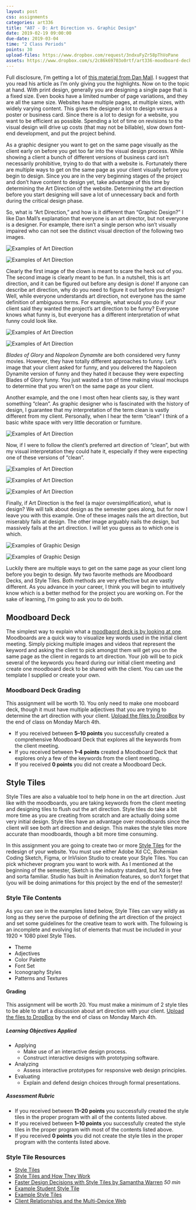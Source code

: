 ```yaml
---
layout: post
css: assignments
categories: art336
title: "A07 - D: Art Direction vs. Graphic Design"
date: 2019-02-19 09:00:00
due-date: 2019-03-04
time: "2 Class Periods"
points: 30
upload-files: https://www.dropbox.com/request/3ndxuFyZr58pThVoPane
assets: https://www.dropbox.com/s/2c86k69703o0rtf/art336-moodboard-deck-templates.zip?dl=0
---
```


Full disclosure, I&rsquo;m getting a lot of [this material from Dan Mall](https://alistapart.com/article/art-direction-and-design). I suggest that you read his article as I&rsquo;m only giving you the highlights. Now on to the topic at hand. With print design, generally you are designing a single page that is a fixed size. Even books have a limited number of page variations, and they are all the same size. Websites have multiple pages, at multiple sizes, with widely varying content. This gives the designer a lot to design versus a poster or business card. Since there is a lot to design for a website, you want to be efficient as possible. Spending a lot of time on revisions to the visual design will drive up costs (that may not be billable), slow down font-end development, and put the project behind.

As a graphic designer you want to get on the same page visually as the client early on before you get too far into the visual design process. While showing a client a bunch of different versions of business card isn&rsquo;t necessarily prohibitive, trying to do that with a website is. Fortunately there are multiple ways to get on the same page as your client visually before you begin to design. Since you are in the very beginning stages of the project and don&rsquo;t have content to design yet, take advantage of this time by determining the Art Direction of the website. Determining the art direction before you start designing will save a lot of unnecessary back and forth during the critical design phase.

So, what is “Art Direction,” and how is it different than “Graphic Design?” I like Dan Mall&rsquo;s explanation that everyone is an art director, but not everyone is a designer. For example, there isn&rsquo;t a single person who isn&rsquo;t visually impaired who can not see the distinct visual direction of the following two images.

![Examples of Art Direction](../img/art336-art-drection-clown-01.jpg)

![Examples of Art Direction](../img/art336-art-drection-clown-02.jpg)

Clearly the first image of the clown is meant to scare the heck out of you. The second image is clearly meant to be fun. In a nutshell, this is art direction, and it can be figured out before any design is done! If anyone can describe art direction, why do you need to figure it out before you design? Well, while everyone understands art direction, not everyone has the same definition of ambiguous terms. For example, what would you do if your client said they wanted the project&rsquo;s art direction to be funny? Everyone knows what funny is, but everyone has a different interpretation of what funny could look like.

![Examples of Art Direction](../img/art336-art-drection-funny-01.jpg)

![Examples of Art Direction](../img/art336-art-drection-funny-02.jpeg)

_Blades of Glory_ and _Napoleon Dynamite_ are both considered very funny movies. However, they have totally different approaches to funny. Let&rsquo;s image that your client asked for funny, and you delivered the Napoleon Dynamite version of funny and they hated it because they were expecting Blades of Glory funny. You just wasted a ton of time making visual mockups to determine that you wren&rsquo;t on the same page as your client.

Another example, and the one I most often hear clients say, is they want something “clean”. As graphic designer who is fascinated with the history of design, I guarantee that my interpretation of the term clean is vastly different from my client. Personally, when I hear the term “clean” I think of a basic white space with very little decoration or furniture.

![Examples of Art Direction](../img/art336-art-drection-clean-01.jpg)

Now, if I were to follow the client&rsquo;s preferred art direction of “clean”, but with my visual interpretation they could hate it, especially if they were expecting one of these versions of “clean”. 

![Examples of Art Direction](../img/art336-art-drection-clean-02.jpg)

![Examples of Art Direction](../img/art336-art-drection-clean-03.jpg)

![Examples of Art Direction](../img/art336-art-drection-clean-04.jpg)

Finally, if Art Direction is the feel (a major oversimplification), what is design? We will talk about  design as the semester goes along, but for now I leave you with this example. One of these images nails the art direction, but miserably fails at design. The other image arguably nails the design, but massively fails at the art direction. I will let you guess as to which one is which.

![Examples of Graphic Design](../img/art336-art-drection-birthday-01.gif)

![Examples of Graphic Design](../img/art336-art-drection-birthday-02.jpg)

Luckily there are multiple ways to get on the same page as your client long before you begin to design. My two favorite methods are Moodboard Decks, and Style Tiles. Both methods are very effective but are vastly different. As you advance in your career, I think you will begin to intuitively know which is a better method for the project you are working on. For the sake of learning, I&rsquo;m going to ask you to do both.

## Moodboard Deck
The simplest way to explain what a [moodbaord deck is by looking at one](../downloads/art336-moodboard-deck-templates.zip). Moodboards are a quick way to visualize key words used in the initial client meeting. Simply picking multiple images and videos that represent the keyword and asking the client to pick amongst them will get you on the same page as the client in regards to art direction. Your job will be to pick several of the keywords you heard during our initial client meeting and create one moodboard deck to be shared with the client. You can use the template I supplied or create your own.

### Moodboard Deck Grading
This assignment will be worth 10. You only need to make one mooboard deck, though it must have multiple adjectives that you are trying to determine the art direction with your client. [Upload the files to DropBox](https://www.dropbox.com/s/2c86k69703o0rtf/art336-moodboard-deck-templates.zip?dl=0) by the end of class on Monday March 4th.

- If you received between **5&ndash;10 points** you successfully created a comprehensive Moodboard Deck that explores all the keywords from the client meeting.
- If you received between **1&ndash;4 points** created a Moodboard Deck that explores only a few of the keywords from the client meeting..
- If you received **0 points** you did not create a Moodboard Deck.

## Style Tiles
Style Tiles are also a valuable tool to help hone in on the art direction. Just like with the moodboards, you are taking keywords from the client meeting and designing tiles to flush out the art direction. Style tiles do take a bit more time as you are creating from scratch and are actually doing some very initial design. Style tiles have an advantage over moodboards since the client will see both art direction and design. This makes the style tiles more accurate than moodboards, though a bit more time consuming.

In this assignment you are going to create two or more <a href="http://styletil.es/" target="_blank" title="Style Tiles">Style Tiles</a> for the redesign of your website. You must use either Adobe Xd CC, Bohemian Coding Sketch, Figma, or InVision Studio to create your Style Tiles. You can pick whichever program you want to work with. As I mentioned at the beginning of the semester, Sketch is the industry standard, but Xd is free and sorta familiar. Studio has built in Animation features, so don&rsquo;t forget that (you will be doing animations for this project by the end of the semester)!

### Style Tile Contents
As you can see in the examples listed below, Style Tiles can vary wildly as long as they serve the purpose of defining the art direction of the project and set some guidelines for the creative team to work with. The following is an incomplete and evolving list of elements that must be included in your 1920 &times; 1080 pixel Style Tiles.
- Theme
- Adjectives
- Color Palette
- Font Set
- Iconography Styles
- Patterns and Textures

#### Grading
This assignment will be worth 20. You must make a minimum of 2 style tiles to be able to start a discussion about art direction with your client. [Upload the files to DropBox](https://www.dropbox.com/s/2c86k69703o0rtf/art336-moodboard-deck-templates.zip?dl=0) by the end of class on Monday March 4th.

##### Learning Objectives Applied
- Applying
    - Make use of an interactive design process.
    - Construct interactive designs with prototyping software.
- Analyzing
    - Assess interactive prototypes for responsive web design principles.
- Evaluating
    - Explain and defend design choices through formal presentations.

##### Assessment Rubric
- If you received between **11&ndash;20 points** you successfully created the style tiles in the proper program with all of the contents listed above.
- If you received between **1&ndash;10 points** you successfully created the style tiles in the proper program with most of the contents listed above.
- If you received **0 points** you did not create the style tiles in the proper program with the contents listed above.

### Style Tile Resources
- <a href="http://styletil.es/" target="_blank" title="Style Tiles">Style Tiles</a>
- <a href="http://alistapart.com/article/style-tiles-and-how-they-work" target="_blank" title="Style Tiles and How They Work · An A List Apart Article">Style Tiles and How They Work</a>
- <a href="https://vimeo.com/115992327" target="_blank" title="Faster Design Decisions with Style Tiles by Samantha Warren - An Event Apart Video on Vimeo">Faster Design Decisions with Style Tiles by Samantha Warren</a> _50 min_
- <a href="/downloads/style-tile-example-01.pdf" target="_blank" title="Example Student Style Tile">Example Student Style Tile</a>
- <a href="https://dribbble.com/tags/style_tile" target="_blank" title="Example Style Tile">Example Style Tiles</a>
- <a href="http://alistapart.com/article/client-relationships-and-the-multi-device-web" target="_blank" title="Client Relationships and the Multi-Device Web">Client Relationships and the Multi-Device Web</a>